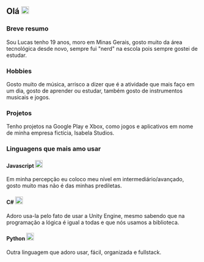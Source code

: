 <h2>Olá <img width="20px" src="https://img.icons8.com/external-flaticons-lineal-color-flat-icons/64/null/external-user-edutainment-flaticons-lineal-color-flat-icons.png"/></h2>

<h3>Breve resumo</h3>
<p>Sou Lucas tenho 19 anos, moro em Minas Gerais, gosto muito da área tecnológica desde novo, sempre fui "nerd" na escola pois sempre gostei de estudar.</p>
  
<h3>Hobbies</h3>
<p>Gosto muito de música, arrisco a dizer que é a atividade que mais faço em um dia, gosto de aprender ou estudar, também gosto de instrumentos musicais e jogos.</p>

<h3>Projetos</h3>
<p>Tenho projetos na Google Play e Xbox, como jogos e aplicativos em nome de minha empresa fictícia, <a src="isabelastudios.com">Isabela Studios</a>.</p>

<h3>Linguagens que mais amo usar</h3>

<h4>Javascript <img width="20px" src="https://img.icons8.com/color/48/null/javascript--v1.png"/></h4>
<p>Em minha percepção eu coloco meu nível em intermediário/avançado, gosto muito mas não é das minhas prediletas.</p>

<h4>C# <img width="20px" src="https://img.icons8.com/color/48/null/c-plus-plus-logo.png"/></h4>
<p>Adoro usa-la pelo fato de usar a Unity Engine, mesmo sabendo que na programação a lógica é igual a todas e que nós usamos a biblioteca.</p>

<h4>Python <img width="20px" src="https://img.icons8.com/color/48/null/python--v1.png"/></h4>
<p>Outra linguagem que adoro usar, fácil, organizada e fullstack.</p>
